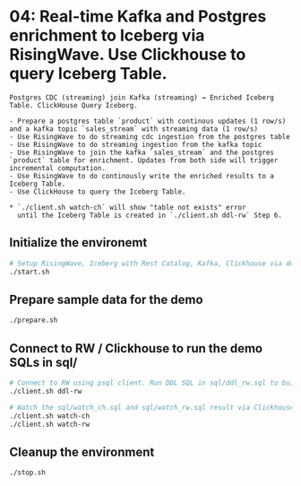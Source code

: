 # 04: Real-time Kafka and Postgres enrichment to Iceberg via RisingWave. Use Clickhouse to query Iceberg Table.
```
Postgres CDC (streaming) join Kafka (streaming) → Enriched Iceberg Table. ClickHouse Query Iceberg.

- Prepare a postgres table `product` with continous updates (1 row/s) and a kafka topic `sales_stream` with streaming data (1 row/s)
- Use RisingWave to do streaming cdc ingestion from the postgres table
- Use RisingWave to do streaming ingestion from the kafka topic
- Use RisingWave to join the kafka `sales_stream` and the postgres `product` table for enrichment. Updates from both side will trigger incremental computation.
- Use RisingWave to do continously write the enriched results to a Iceberg Table.
- Use ClickHouse to query the Iceberg Table.

* `./client.sh watch-ch` will show "table not exists" error 
  until the Iceberg Table is created in `./client.sh ddl-rw` Step 6.
```

## Initialize the environemt
```bash
# Setup RisingWave, Iceberg with Rest Catalog, Kafka, Clickhouse via docker compose
./start.sh
```

## Prepare sample data for the demo
```bash
./prepare.sh
```

## Connect to RW / Clickhouse to run the demo SQLs in sql/
```bash
# Connect to RW using psql client. Run DDL SQL in sql/ddl_rw.sql to build the pipeline
./client.sh ddl-rw

# Watch the sql/watch_ch.sql and sql/watch_rw.sql result via Clickhouse client and psql client
./client.sh watch-ch
./client.sh watch-rw
```

## Cleanup the environment
```bash
./stop.sh
```